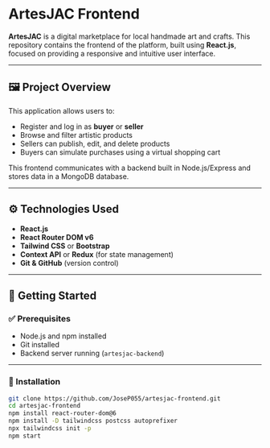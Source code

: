 # ArtesJAC Frontend

**ArtesJAC** is a digital marketplace for local handmade art and crafts. This repository contains the frontend of the platform, built using **React.js**, focused on providing a responsive and intuitive user interface.

---

## 🖼️ Project Overview

This application allows users to:

- Register and log in as **buyer** or **seller**
- Browse and filter artistic products
- Sellers can publish, edit, and delete products
- Buyers can simulate purchases using a virtual shopping cart

This frontend communicates with a backend built in Node.js/Express and stores data in a MongoDB database.

---

## ⚙️ Technologies Used

- **React.js**
- **React Router DOM v6**
- **Tailwind CSS** or **Bootstrap**
- **Context API** or **Redux** (for state management)
- **Git & GitHub** (version control)

---

## 🚀 Getting Started

### ✅ Prerequisites

- Node.js and npm installed
- Git installed
- Backend server running (`artesjac-backend`)

---

### 🧩 Installation

```bash
git clone https://github.com/JoseP055/artesjac-frontend.git
cd artesjac-frontend
npm install react-router-dom@6
npm install -D tailwindcss postcss autoprefixer
npx tailwindcss init -p
npm start
